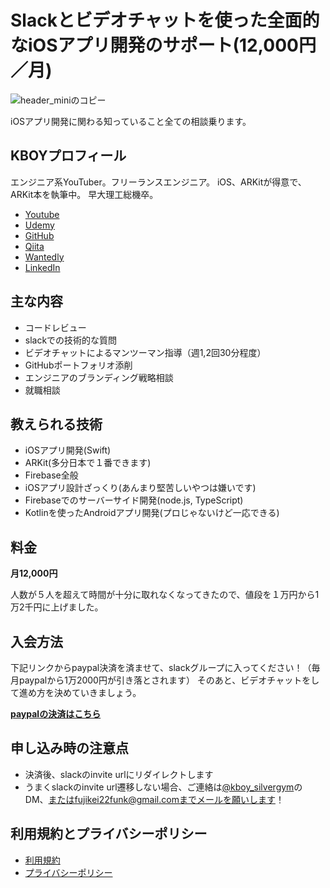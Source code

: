 # Slackとビデオチャットを使った全面的なiOSアプリ開発のサポート(12,000円／月)

![header_miniのコピー](https://user-images.githubusercontent.com/17683316/58873809-18f67480-8702-11e9-968a-95f8e74c559a.png)

iOSアプリ開発に関わる知っていること全ての相談乗ります。

## KBOYプロフィール
エンジニア系YouTuber。フリーランスエンジニア。
iOS、ARKitが得意で、ARKit本を執筆中。
早大理工総機卒。

- [Youtube](https://www.youtube.com/channel/UCEj6hquMBUiQGunwIO1zVZA)
- [Udemy](https://www.udemy.com/kboy-arkit)
- [GitHub](https://github.com/kboy-silvergym)
- [Qiita](https://qiita.com/k-boy)
- [Wantedly](https://www.wantedly.com/users/17820205)
- [LinkedIn](https://www.linkedin.com/in/kei-fujikawa/)

## 主な内容
- コードレビュー
- slackでの技術的な質問
- ビデオチャットによるマンツーマン指導（週1,2回30分程度）
- GitHubポートフォリオ添削
- エンジニアのブランディング戦略相談
- 就職相談

## 教えられる技術
- iOSアプリ開発(Swift)
- ARKit(多分日本で１番できます)
- Firebase全般
- iOSアプリ設計ざっくり(あんまり堅苦しいやつは嫌いです)
- Firebaseでのサーバーサイド開発(node.js, TypeScript)
- Kotlinを使ったAndroidアプリ開発(プロじゃないけど一応できる)

## 料金

**月12,000円**

人数が５人を超えて時間が十分に取れなくなってきたので、値段を１万円から1万2千円に上げました。

## 入会方法

下記リンクからpaypal決済を済ませて、slackグループに入ってください！（毎月paypalから1万2000円が引き落とされます）
そのあと、ビデオチャットをして進め方を決めていきましょう。

[**paypalの決済はこちら**](https://www.paypal.com/cgi-bin/webscr?cmd=_s-xclick&hosted_button_id=PWFE4Q4TTH3TL)

## 申し込み時の注意点

- 決済後、slackのinvite urlにリダイレクトします
- うまくslackのinvite url遷移しない場合、ご連絡は[@kboy_silvergym](https://twitter.com/kboy_silvergym)のDM、またはfujikei22funk@gmail.comまでメールを願いします！

## 利用規約とプライバシーポリシー
- [利用規約](https://kboy-silvergym.github.io/ios-mentor.github.io/term)
- [プライバシーポリシー](https://kboy-silvergym.github.io/ios-mentor.github.io/policy)

